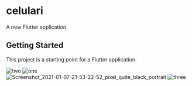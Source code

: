 # celulari

A new Flutter application.

## Getting Started

This project is a starting point for a Flutter application.

![two](https://user-images.githubusercontent.com/83106725/116852780-64776d00-ac0e-11eb-8e21-e1584714048f.png)
![one](https://user-images.githubusercontent.com/83106725/116852786-66d9c700-ac0e-11eb-951d-1f7a2429ac31.png)
![Screenshot_2021-01-07-21-53-22-52_pixel_quite_black_portrait](https://user-images.githubusercontent.com/83106725/116852787-67725d80-ac0e-11eb-86fa-714e72490e34.png)
![three](https://user-images.githubusercontent.com/83106725/116852791-680af400-ac0e-11eb-873f-78bea4473423.png)

